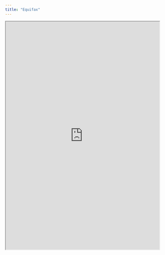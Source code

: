 ```yaml
---
title: "Equifax"
---
```




<iframe height="750" width="100%" src="https://ewelton.github.io/ktest/wiki.html#Equifax"></iframe>
